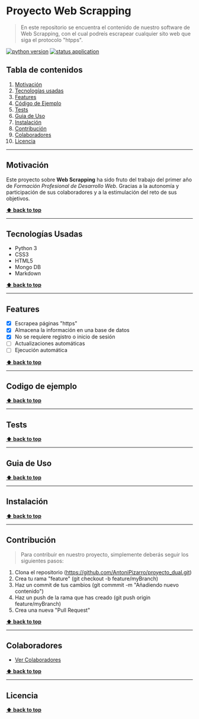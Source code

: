 # Proyecto Web Scrapping

> En este repositorio se encuentra el contenido de nuestro software de Web Scrapping, con el cual podreís escrapear cualquier sito web que siga el protocolo "htpps".

[![python version](https://img.shields.io/badge/python-v3.7-blue)](https://www.python.org/downloads/)
[![status application](https://img.shields.io/badge/status-stable-brightgreen)](https://github.com/AntoniPizarro/proyecto_dual)

## Tabla de contenidos

1. [Motivación](#motivación)
1. [Tecnologías usadas](#tecnologías-usadas)
1. [Features](#features)
1. [Código de Ejemplo](#codigo-de-ejemplo)
1. [Tests](#tests)
1. [Guia de Uso](#guia-de-uso)
1. [Instalación](#instalación)
1. [Contribución](#contribución)
1. [Colaboradores](#colaboradores)
1. [Licencia](#licencia)
<!---Estado de construcción-->

---

## Motivación

Este proyecto sobre **Web Scrapping** ha sido fruto del trabajo del primer año de _Formación Profesional de Desarrollo Web_. Gracias a la autonomía y participación de sus colaboradores y a la estimulación del reto de sus objetivos.

**[⬆ back to top](#tabla-de-contenidos)**

---

## Tecnologías Usadas

- Python 3
- CSS3
- HTML5
- Mongo DB
- Markdown

**[⬆ back to top](#tabla-de-contenidos)**

---

## Features

- [x] Escrapea páginas "https"
- [x] Almacena la información en una base de datos
- [x] No se requiere registro o inicio de sesión
- [ ] Actualizaciones automáticas
- [ ] Ejecución automática

**[⬆ back to top](#tabla-de-contenidos)**

---

## Codigo de ejemplo

**[⬆ back to top](#tabla-de-contenidos)**

---

## Tests

**[⬆ back to top](#tabla-de-contenidos)**

---

## Guia de Uso

**[⬆ back to top](#tabla-de-contenidos)**

---

## Instalación

**[⬆ back to top](#tabla-de-contenidos)**

---

## Contribución

> Para contribuir en nuestro proyecto, simplemente deberás seguir los siguientes pasos:

1. Clona el repositorio (https://github.com/AntoniPizarro/proyecto_dual.git)
2. Crea tu rama "feature" (git checkout -b feature/myBranch)
3. Haz un commit de tus cambios (git commmit -m "Añadiendo nuevo contenido")
4. Haz un push de la rama que has creado (git push origin feature/myBranch)
5. Crea una nueva "Pull Request"

**[⬆ back to top](#tabla-de-contenidos)**

---

## Colaboradores

- [Ver Colaboradores](https://github.com/AntoniPizarro/proyecto_dual/pulse)

**[⬆ back to top](#tabla-de-contenidos)**

---

## Licencia

**[⬆ back to top](#tabla-de-contenidos)**
